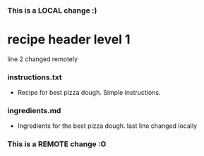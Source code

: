### This is a LOCAL change :)
# recipe header level 1
line 2 changed remotely
### instructions.txt
- Recipe for best pizza dough.  Simple instructions.
### ingredients.md
- Ingredients for the best pizza dough.
last line changed locally
### This is a REMOTE change :O
